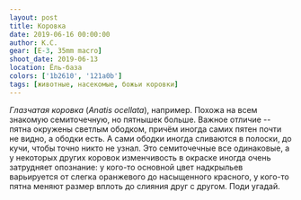 ```yaml
---
layout: post
title: Коровка
date: 2019-06-16 00:00:00
author: К.С.
gear: [E-3, 35mm macro]
shoot_date: 2019-06-13
location: Ёль-база
colors: ['1b2610', '121a0b']
tags: [животные, насекомые, божьи коровки]
---
```

_Глазчатая коровка_ (_Anatis ocellata_), например. Похожа на всем знакомую семиточечную, но пятнышек больше. Важное отличие -- пятна окружены светлым ободком, причём иногда самих пятен почти не видно, а ободки есть. А сами ободки иногда сливаются в полоски, до кучи, чтобы точно никто не узнал. Это семиточечные все одинаковые, а у некоторых других коровок изменчивость в окраске иногда очень затрудняет опознание: у кого-то основной цвет надкрыльев варьируется от слегка оранжевого до насыщенного красного, у кого-то пятна меняют размер вплоть до слияния друг с другом. Поди угадай.
